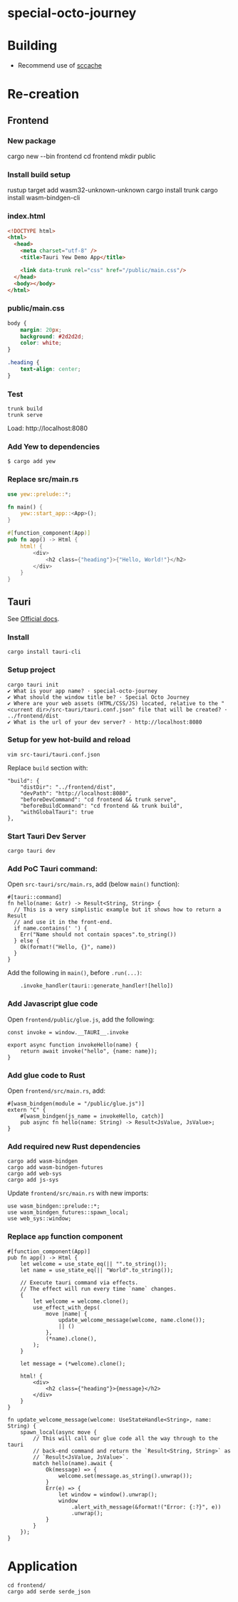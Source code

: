 # special-octo-journey

# Building
* Recommend use of [sccache](https://github.com/mozilla/sccache)

# Re-creation
## Frontend
### New package
cargo new --bin frontend
cd frontend
mkdir public

### Install build setup
rustup target add wasm32-unknown-unknown
cargo install trunk
cargo install wasm-bindgen-cli

### index.html
```html
<!DOCTYPE html>
<html>
  <head>
    <meta charset="utf-8" />
    <title>Tauri Yew Demo App</title>

    <link data-trunk rel="css" href="/public/main.css"/>
  </head>
  <body></body>
</html>
```

### public/main.css
```css
body {
    margin: 20px;
    background: #2d2d2d;
    color: white;
}

.heading {
    text-align: center;
}
```

### Test
```
trunk build
trunk serve
```

Load: http://localhost:8080

### Add Yew to dependencies
```
$ cargo add yew
```

### Replace src/main.rs
```rs
use yew::prelude::*;

fn main() {
    yew::start_app::<App>();
}

#[function_component(App)]
pub fn app() -> Html {
    html! {
        <div>
            <h2 class={"heading"}>{"Hello, World!"}</h2>
        </div>
    }
}
```

## Tauri
See [Official docs](https://tauri.app/v1/guides/getting-started/prerequisites/#installing).

### Install
```
cargo install tauri-cli
```

### Setup project
```
cargo tauri init
✔ What is your app name? · special-octo-journey
✔ What should the window title be? · Special Octo Journey
✔ Where are your web assets (HTML/CSS/JS) located, relative to the "<current dir>/src-tauri/tauri.conf.json" file that will be created? · ../frontend/dist
✔ What is the url of your dev server? · http://localhost:8080
```

### Setup for yew hot-build and reload
```
vim src-tauri/tauri.conf.json
```
Replace `build` section with:
```
"build": {
    "distDir": "../frontend/dist",
    "devPath": "http://localhost:8080",
    "beforeDevCommand": "cd frontend && trunk serve",
    "beforeBuildCommand": "cd frontend && trunk build",
    "withGlobalTauri": true
},
```

### Start Tauri Dev Server
```
cargo tauri dev
```

### Add PoC Tauri command:
Open `src-tauri/src/main.rs`, add (below `main()` function):
```
#[tauri::command]
fn hello(name: &str) -> Result<String, String> {
  // This is a very simplistic example but it shows how to return a Result
  // and use it in the front-end.
  if name.contains(' ') {
    Err("Name should not contain spaces".to_string())
  } else {
    Ok(format!("Hello, {}", name))
  }
}
```

Add the following in `main()`, before `.run(...)`:
```
    .invoke_handler(tauri::generate_handler![hello])
```

### Add Javascript glue code
Open `frontend/public/glue.js`, add the following:
```
const invoke = window.__TAURI__.invoke

export async function invokeHello(name) {
    return await invoke("hello", {name: name});
}
```

### Add glue code to Rust
Open `frontend/src/main.rs`, add:
```
#[wasm_bindgen(module = "/public/glue.js")]
extern "C" {
    #[wasm_bindgen(js_name = invokeHello, catch)]
    pub async fn hello(name: String) -> Result<JsValue, JsValue>;
}
```

### Add required new Rust dependencies
```
cargo add wasm-bindgen
cargo add wasm-bindgen-futures
cargo add web-sys
cargo add js-sys
```

Update `frontend/src/main.rs` with new imports:
```
use wasm_bindgen::prelude::*;
use wasm_bindgen_futures::spawn_local;
use web_sys::window;
```

### Replace `app` function component
```
#[function_component(App)]
pub fn app() -> Html {
    let welcome = use_state_eq(|| "".to_string());
    let name = use_state_eq(|| "World".to_string());

    // Execute tauri command via effects.
    // The effect will run every time `name` changes.
    {
        let welcome = welcome.clone();
        use_effect_with_deps(
            move |name| {
                update_welcome_message(welcome, name.clone());
                || ()
            },
            (*name).clone(),
        );
    }

    let message = (*welcome).clone();

    html! {
        <div>
            <h2 class={"heading"}>{message}</h2>
        </div>
    }
}

fn update_welcome_message(welcome: UseStateHandle<String>, name: String) {
    spawn_local(async move {
        // This will call our glue code all the way through to the tauri
        // back-end command and return the `Result<String, String>` as
        // `Result<JsValue, JsValue>`.
        match hello(name).await {
            Ok(message) => {
                welcome.set(message.as_string().unwrap());
            }
            Err(e) => {
                let window = window().unwrap();
                window
                    .alert_with_message(&format!("Error: {:?}", e))
                    .unwrap();
            }
        }
    });
}
```

# Application
```
cd frontend/
cargo add serde serde_json
```